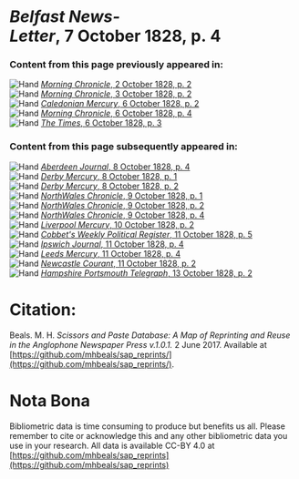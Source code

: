 # *Belfast News-Letter*, 7 October 1828, p. 4  
  
### Content from this page previously appeared in:  
![Hand](http://scissorsandpaste.net/wp-content/uploads/2017/06/smallhandpointer.png) [*Morning Chronicle*, 2 October 1828, p. 2](https://mhbeals.github.io/sap_html/Morning-Chronicle/Morning-Chronicle-2-October-1828-p-2)  
![Hand](http://scissorsandpaste.net/wp-content/uploads/2017/06/smallhandpointer.png) [*Morning Chronicle*, 3 October 1828, p. 2](https://mhbeals.github.io/sap_html/Morning-Chronicle/Morning-Chronicle-3-October-1828-p-2)  
![Hand](http://scissorsandpaste.net/wp-content/uploads/2017/06/smallhandpointer.png) [*Caledonian Mercury*, 6 October 1828, p. 2](https://mhbeals.github.io/sap_html/Caledonian-Mercury/Caledonian-Mercury-6-October-1828-p-2)  
![Hand](http://scissorsandpaste.net/wp-content/uploads/2017/06/smallhandpointer.png) [*Morning Chronicle*, 6 October 1828, p. 4](https://mhbeals.github.io/sap_html/Morning-Chronicle/Morning-Chronicle-6-October-1828-p-4)  
![Hand](http://scissorsandpaste.net/wp-content/uploads/2017/06/smallhandpointer.png) [*The Times*, 6 October 1828, p. 3](https://mhbeals.github.io/sap_html/The-Times/The-Times-6-October-1828-p-3)  
  
### Content from this page subsequently appeared in:  
![Hand](http://scissorsandpaste.net/wp-content/uploads/2017/06/smallhandpointer.png) [*Aberdeen Journal*, 8 October 1828, p. 4](https://mhbeals.github.io/sap_html/Aberdeen-Journal/Aberdeen-Journal-8-October-1828-p-4)  
![Hand](http://scissorsandpaste.net/wp-content/uploads/2017/06/smallhandpointer.png) [*Derby Mercury*, 8 October 1828, p. 1](https://mhbeals.github.io/sap_html/Derby-Mercury/Derby-Mercury-8-October-1828-p-1)  
![Hand](http://scissorsandpaste.net/wp-content/uploads/2017/06/smallhandpointer.png) [*Derby Mercury*, 8 October 1828, p. 2](https://mhbeals.github.io/sap_html/Derby-Mercury/Derby-Mercury-8-October-1828-p-2)  
![Hand](http://scissorsandpaste.net/wp-content/uploads/2017/06/smallhandpointer.png) [*NorthWales Chronicle*, 9 October 1828, p. 1](https://mhbeals.github.io/sap_html/NorthWales-Chronicle/NorthWales-Chronicle-9-October-1828-p-1)  
![Hand](http://scissorsandpaste.net/wp-content/uploads/2017/06/smallhandpointer.png) [*NorthWales Chronicle*, 9 October 1828, p. 2](https://mhbeals.github.io/sap_html/NorthWales-Chronicle/NorthWales-Chronicle-9-October-1828-p-2)  
![Hand](http://scissorsandpaste.net/wp-content/uploads/2017/06/smallhandpointer.png) [*NorthWales Chronicle*, 9 October 1828, p. 4](https://mhbeals.github.io/sap_html/NorthWales-Chronicle/NorthWales-Chronicle-9-October-1828-p-4)  
![Hand](http://scissorsandpaste.net/wp-content/uploads/2017/06/smallhandpointer.png) [*Liverpool Mercury*, 10 October 1828, p. 2](https://mhbeals.github.io/sap_html/Liverpool-Mercury/Liverpool-Mercury-10-October-1828-p-2)  
![Hand](http://scissorsandpaste.net/wp-content/uploads/2017/06/smallhandpointer.png) [*Cobbet's Weekly Political Register*, 11 October 1828, p. 5](https://mhbeals.github.io/sap_html/Cobbet's-Weekly-Political-Register/Cobbet's-Weekly-Political-Register-11-October-1828-p-5)  
![Hand](http://scissorsandpaste.net/wp-content/uploads/2017/06/smallhandpointer.png) [*Ipswich Journal*, 11 October 1828, p. 4](https://mhbeals.github.io/sap_html/Ipswich-Journal/Ipswich-Journal-11-October-1828-p-4)  
![Hand](http://scissorsandpaste.net/wp-content/uploads/2017/06/smallhandpointer.png) [*Leeds Mercury*, 11 October 1828, p. 4](https://mhbeals.github.io/sap_html/Leeds-Mercury/Leeds-Mercury-11-October-1828-p-4)  
![Hand](http://scissorsandpaste.net/wp-content/uploads/2017/06/smallhandpointer.png) [*Newcastle Courant*, 11 October 1828, p. 2](https://mhbeals.github.io/sap_html/Newcastle-Courant/Newcastle-Courant-11-October-1828-p-2)  
![Hand](http://scissorsandpaste.net/wp-content/uploads/2017/06/smallhandpointer.png) [*Hampshire Portsmouth Telegraph*, 13 October 1828, p. 2](https://mhbeals.github.io/sap_html/Hampshire-Portsmouth-Telegraph/Hampshire-Portsmouth-Telegraph-13-October-1828-p-2)  


# Citation: 

Beals. M. H. *Scissors and Paste Database: A Map of Reprinting and Reuse in the Anglophone Newspaper Press v.1.0.1.* 2 June 2017. Available at [https://github.com/mhbeals/sap_reprints/](https://github.com/mhbeals/sap_reprints/). 

# Nota Bona

Bibliometric data is time consuming to produce but benefits us all. Please remember to cite or acknowledge this and any other bibliometric data you use in your research. All data is available CC-BY 4.0 at [https://github.com/mhbeals/sap_reprints](https://github.com/mhbeals/sap_reprints)